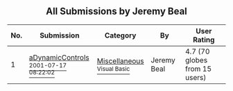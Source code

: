 ﻿<div align="center">

## All Submissions by Jeremy Beal

</div>

No.  | Submission | Category | By   | User Rating
---- | ---------- | -------- | ---- | -----------
1 | [aDynamicControls<br /><sup>2001-07-17 08:22:02</sup>](https://github.com/Planet-Source-Code/jeremy-beal-adynamiccontrols__1-14020) | [Miscellaneous<br /><sup>Visual Basic</sup>](../ByCategory/miscellaneous__1-1.md) | Jeremy Beal | 4.7 (70 globes from 15 users)

